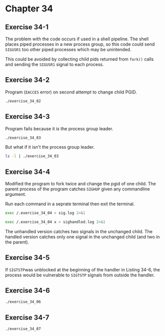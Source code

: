 # Chapter 34

## Exercise 34-1

The problem with the code occurs if used in a shell pipeline. The shell places piped processes in a new process group, so this code could send `SIGUSR1` too other piped processes which may be unintended.

This could be avoided by collecting child pids returned from `fork()` calls and sending the `SIGUSR1` signal to each process.

## Exercise 34-2

Program (`EACCES` error) on second attempt to change child PGID.

```sh
./exercise_34_02
```

## Exercise 34-3

Program fails because it is the process group leader.

```sh
./exercise_34_03
```

But what if it isn't the process group leader.

```sh
ls -l | ./exercise_34_03
```

## Exercise 34-4

Modified the program to fork twice and change the pgid of one child. The parent process of the program catches `SIGHUP` given any commandline argument.

Run each command in a seprate terminal then exit the terminal.

```sh
exec /.exercise_34_04 > sig.log 2>&1
```

```sh
exec /.exercise_34_04 x > sighandled.log 2>&1
```

The unhandled version catches two signals in the unchanged child. The handled version catches only one signal in the unchanged child (and two in the parent).

## Exercise 34-5

If `SIGTSTP`was unblocked at the beginning of the handler in Listing 34-6, the process would be vulnerable to `SIGTSTP` signals from outside the handler.

## Exercise 34-6

```sh
./exercise_34_06
```

## Exercise 34-7

```sh
./exercise_34_07
```
